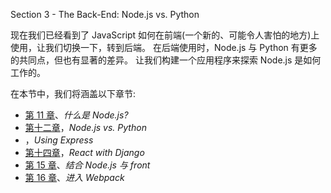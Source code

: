 Section 3 - The Back-End: Node.js vs. Python

现在我们已经看到了 JavaScript 如何在前端(一个新的、可能令人害怕的地方)上使用，让我们切换一下，转到后端。 在后端使用时，Node.js 与 Python 有更多的共同点，但也有显著的差异。 让我们构建一个应用程序来探索 Node.js 是如何工作的。

在本节中，我们将涵盖以下章节:

*   [第 11 章](11.html)、*什么是 Node.js?*
*   [第十二章](12.html)，*Node.js vs. Python*
*   ，*Using Express*
*   [第十四章](14.html)，*React with Django*
*   [第 15 章](15.html)、*结合 Node.js 与 front*
*   [第 16 章](16.html)、*进入 Webpack*